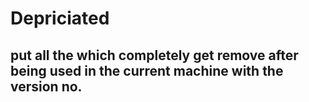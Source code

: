# Depriciated

## put all the which completely get remove after being used in the current machine with the version no.

